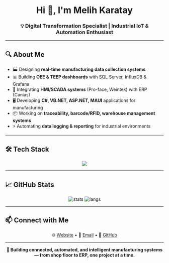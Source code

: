 <h1 align="center">Hi 👋, I'm Melih Karatay</h1>
<h3 align="center">💡 Digital Transformation Specialist | Industrial IoT & Automation Enthusiast</h3>

---

## 🔍 About Me
- 🏭 Designing **real-time manufacturing data collection systems**  
- 📊 Building **OEE & TEEP dashboards** with SQL Server, InfluxDB & Grafana  
- 🔌 Integrating **HMI/SCADA systems** (Pro-face, Weintek) with ERP (Canias)  
- 🖥️ Developing **C#, VB.NET, ASP.NET, MAUI** applications for manufacturing  
- 📦 Working on **traceability, barcode/RFID, warehouse management systems**  
- ⚡ Automating **data logging & reporting** for industrial environments  

---

## 🛠️ Tech Stack
<p align="center">
  <img src="https://skillicons.dev/icons?i=cs,dotnet,react,js,html,css,visualstudio,vscode,git,github,githubactions,windows,linux,grafana,nodejs,bash,powershell" />
</p>

---

## 📈 GitHub Stats
<p align="center">
  <img src="https://github-readme-stats.vercel.app/api?username=melihkaratay&show_icons=true&theme=tokyonight" alt="stats" />
  <img src="https://github-readme-stats.vercel.app/api/top-langs/?username=melihkaratay&layout=compact&theme=tokyonight" alt="langs" />
</p>

---

## 📫 Connect with Me
<p align="center">
  🌐 <a href="https://www.melihkaratay.com">Website</a> • 
  📧 <a href="mailto:melihkaratay@gmail.com">Email</a> • 
  🔗 <a href="https://github.com/melihkaratay">GitHub</a>
</p>

---

<p align="center"><b>🚀 Building connected, automated, and intelligent manufacturing systems — from shop floor to ERP, one project at a time.</b></p>
